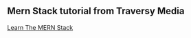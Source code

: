 ## Mern Stack tutorial from Traversy Media
[Learn The MERN Stack](https://www.youtube.com/playlist?list=PLillGF-RfqbbiTGgA77tGO426V3hRF9iE)